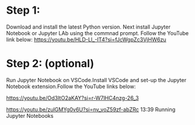 # Step 1:
 Download and install the latest Python version. Next install Jupyter Notebook or Jupyter LAb using the commnad prompt. Follow the YouTube link below:
 https://youtu.be/HLD-Ll_-IT4?si=fJcWgpZc3VjHW6zu


# Step 2: (optional)
 Run Jupyter Notebook on VSCode.Install VSCode and set-up the Jupyter Notebook extension.Follow the YouTube links below:
 
 https://youtu.be/Od3ItO2aKAY?si=r-W7lHC4nzg-26_3
 
 https://youtu.be/zulGMYg0v6U?si=nv_voZ59zf-abZRc 13:39 Running Jupyter Notebooks
